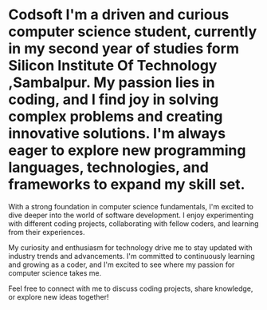 # Codsoft I'm a driven and curious computer science student, currently in my second year of studies form Silicon Institute Of Technology ,Sambalpur. My passion lies in coding, and I find joy in solving complex problems and creating innovative solutions. I'm always eager to explore new programming languages, technologies, and frameworks to expand my skill set.

With a strong foundation in computer science fundamentals, I'm excited to dive deeper into the world of software development. I enjoy experimenting with different coding projects, collaborating with fellow coders, and learning from their experiences.

My curiosity and enthusiasm for technology drive me to stay updated with industry trends and advancements. I'm committed to continuously learning and growing as a coder, and I'm excited to see where my passion for computer science takes me.

Feel free to connect with me to discuss coding projects, share knowledge, or explore new ideas together!

